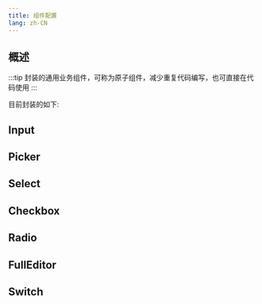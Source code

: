 ```yaml
---
title: 组件配置
lang: zh-CN
---
```


## 概述

:::tip
封装的通用业务组件，可称为原子组件，减少重复代码编写，也可直接在代码使用
:::

目前封装的如下:

## Input

## Picker

## Select

## Checkbox

## Radio

## FullEditor

## Switch
